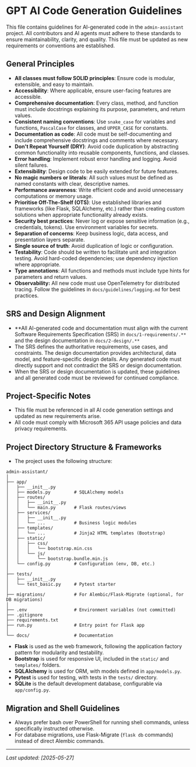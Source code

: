 # GPT AI Code Generation Guidelines

This file contains guidelines for AI-generated code in the `admin-assistant` project. All contributors and AI agents must adhere to these standards to ensure maintainability, clarity, and quality. This file must be updated as new requirements or conventions are established.

## General Principles
- **All classes must follow SOLID principles**: Ensure code is modular, extensible, and easy to maintain.
- **Accessibility**: Where applicable, ensure user-facing features are accessible.
- **Comprehensive documentation**: Every class, method, and function must include docstrings explaining its purpose, parameters, and return values.
- **Consistent naming conventions**: Use `snake_case` for variables and functions, `PascalCase` for classes, and `UPPER_CASE` for constants.
- **Documentation as code**: All code must be self-documenting and include comprehensive docstrings and comments where necessary.
- **Don't Repeat Yourself (DRY)**: Avoid code duplication by abstracting common functionality into reusable components, functions, and classes.
- **Error handling**: Implement robust error handling and logging. Avoid silent failures.
- **Extensibility**: Design code to be easily extended for future features.
- **No magic numbers or literals**: All such values must be defined as named constants with clear, descriptive names.
- **Performance awareness**: Write efficient code and avoid unnecessary computations or memory usage.
- **Prioritise Off-The-Shelf (OTS)**: Use established libraries and frameworks (like Flask, SQLAlchemy, etc.) rather than creating custom solutions when appropriate functionality already exists.
- **Security best practices**: Never log or expose sensitive information (e.g., credentials, tokens). Use environment variables for secrets.
- **Separation of concerns**: Keep business logic, data access, and presentation layers separate.
- **Single source of truth**: Avoid duplication of logic or configuration.
- **Testability**: Code should be written to facilitate unit and integration testing. Avoid hard-coded dependencies; use dependency injection where appropriate.
- **Type annotations**: All functions and methods must include type hints for parameters and return values.
- **Observability:** All new code must use OpenTelemetry for distributed tracing. Follow the guidelines in `docs/guidelines/logging.md` for best practices.

## SRS and Design Alignment
- **All AI-generated code and documentation must align with the current Software Requirements Specification (SRS) in `docs/1-requirements/.**` and the design documentation in `docs/2-design/.**`
- The SRS defines the authoritative requirements, use cases, and constraints. The design documentation provides architectural, data model, and feature-specific design details. Any generated code must directly support and not contradict the SRS or design documentation.
- When the SRS or design documentation is updated, these guidelines and all generated code must be reviewed for continued compliance.

## Project-Specific Notes
- This file must be referenced in all AI code generation settings and updated as new requirements arise.
- All code must comply with Microsoft 365 API usage policies and data privacy requirements.

## Project Directory Structure & Frameworks
- The project uses the following structure:

```
admin-assistant/
│
├── app/
│   ├── __init__.py
│   ├── models.py         # SQLAlchemy models
│   ├── routes/
│   │   ├── __init__.py
│   │   └── main.py       # Flask routes/views
│   ├── services/
│   │   ├── __init__.py
│   │   └── ...           # Business logic modules
│   ├── templates/
│   │   └── ...           # Jinja2 HTML templates (Bootstrap)
│   ├── static/
│   │   ├── css/
│   │   │   └── bootstrap.min.css
│   │   └── js/
│   │       └── bootstrap.bundle.min.js
│   └── config.py         # Configuration (env, DB, etc.)
│
├── tests/
│   ├── __init__.py
│   └── test_basic.py     # Pytest starter
│
├── migrations/           # For Alembic/Flask-Migrate (optional, for DB migrations)
│
├── .env                  # Environment variables (not committed)
├── .gitignore
├── requirements.txt
├── run.py                # Entry point for Flask app
│
└── docs/                 # Documentation
```

- **Flask** is used as the web framework, following the application factory pattern for modularity and testability.
- **Bootstrap** is used for responsive UI, included in the `static/` and `templates/` folders.
- **SQLAlchemy** is used for ORM, with models defined in `app/models.py`.
- **Pytest** is used for testing, with tests in the `tests/` directory.
- **SQLite** is the default development database, configurable via `app/config.py`.

## Migration and Shell Guidelines
- Always prefer bash over PowerShell for running shell commands, unless specifically instructed otherwise.
- For database migrations, use Flask-Migrate (`flask db` commands) instead of direct Alembic commands.

---
_Last updated: [2025-05-27]_